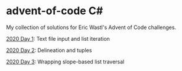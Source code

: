 # advent-of-code C#
My collection of solutions for Eric Wastl's Advent of Code challenges.

[2020 Day 1](https://github.com/blurgush/advent-of-code/blob/main/2020/Day%201/Program.cs): Text file input and list iteration

[2020 Day 2](https://github.com/blurgush/advent-of-code/blob/main/2020/Day%202/Program.cs): Delineation and tuples

[2020 Day 3](https://github.com/blurgush/advent-of-code/blob/main/2020/Day%203/Program.cs): Wrapping slope-based list traversal
